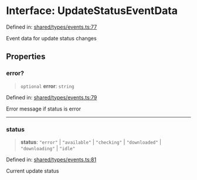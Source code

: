# Interface: UpdateStatusEventData

Defined in: [shared/types/events.ts:77](https://github.com/Nick2bad4u/Uptime-Watcher/blob/3cce0c3b352c8390536ca3c7399ece50a05faf18/shared/types/events.ts#L77)

Event data for update status changes

## Properties

### error?

> `optional` **error**: `string`

Defined in: [shared/types/events.ts:79](https://github.com/Nick2bad4u/Uptime-Watcher/blob/3cce0c3b352c8390536ca3c7399ece50a05faf18/shared/types/events.ts#L79)

Error message if status is error

***

### status

> **status**: `"error"` \| `"available"` \| `"checking"` \| `"downloaded"` \| `"downloading"` \| `"idle"`

Defined in: [shared/types/events.ts:81](https://github.com/Nick2bad4u/Uptime-Watcher/blob/3cce0c3b352c8390536ca3c7399ece50a05faf18/shared/types/events.ts#L81)

Current update status
